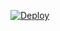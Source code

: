 [![Deploy](https://graph.org/file/809c8ad934384c2f02088.jpg)](https://heroku.com/deploy?template=https://github.com/Noobxcoders/Robot)

